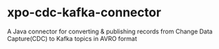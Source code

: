 # xpo-cdc-kafka-connector
A Java connector for converting & publishing records from Change Data Capture(CDC) to Kafka topics in AVRO format



